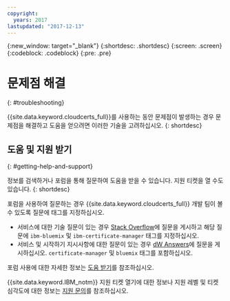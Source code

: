 ```yaml
---
copyright:
  years: 2017
lastupdated: "2017-12-13"
---
```

{:new_window: target="_blank"}
{:shortdesc: .shortdesc}
{:screen: .screen}
{:codeblock: .codeblock}
{:pre: .pre}

# 문제점 해결
{: #troubleshooting}

{{site.data.keyword.cloudcerts_full}}를 사용하는 동안 문제점이 발생하는 경우 문제점을 해결하고 도움을 얻으려면 이러한 기술을 고려하십시오.
{: shortdesc}


## 도움 및 지원 받기
{: #getting-help-and-support}

정보를 검색하거나 포럼을 통해 질문하여 도움을 받을 수 있습니다. 지원 티켓을 열 수도 있습니다.
{: shortdesc}

포럼을 사용하여 질문하는 경우 {{site.data.keyword.cloudcerts_full}} 개발 팀이 볼 수 있도록 질문에 태그를 지정하십시오.

-   서비스에 대한 기술 질문이 있는 경우 [Stack Overflow](http://stackoverflow.com/search?q=certificate-manager+ibm-bluemix)에 질문을 게시하고 해당 질문에 `ibm-bluemix` 및 `ibm-certificate-manager` 태그를 지정하십시오.  
-   서비스 및 시작하기 지시사항에 대한 질문이 있는 경우 [dW Answers](https://developer.ibm.com/answers/search.html?f=&type=question&redirect=search%2Fsearch&sort=relevance&q=certificate-manager%20%2B[bluemix])에 질문을 게시하십시오. `certificate-manager` 및 `bluemix` 태그를 포함하십시오.

포럼 사용에 대한 자세한 정보는 [도움 받기](https://console.bluemix.net/docs/support/index.html#getting-help)를 참조하십시오.

{{site.data.keyword.IBM_notm}} 지원 티켓 열기에 대한 정보나 지원 레벨 및 티켓 심각도에 대한 정보는 [지원 문의](https://console.bluemix.net/docs/support/index.html#contacting-support)를 참조하십시오. 
